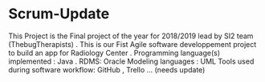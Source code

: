 # Scrum-Update

This Project is the Final project of the year for 2018/2019  lead by SI2 team (ThebugTherapists) .
This is our Fist Agile software developpement project to build an app for Radiology Center .
Programming language(s) implemented : Java .
RDMS: Oracle
Modeling languages : UML
Tools used during software workflow: GitHub , Trello  ...   (needs update)
